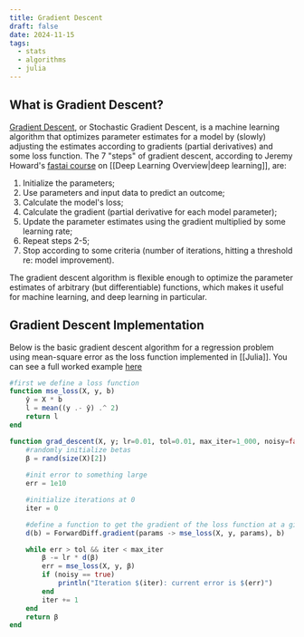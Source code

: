 ```yaml
---
title: Gradient Descent
draft: false
date: 2024-11-15
tags:
  - stats
  - algorithms
  - julia
---
```

 
## What is Gradient Descent?

[Gradient Descent](https://en.wikipedia.org/wiki/Gradient_descent), or Stochastic Gradient Descent, is a machine learning algorithm that optimizes parameter estimates for a model by (slowly) adjusting the estimates according to gradients (partial derivatives) and some loss function. The 7 "steps" of gradient descent, according to Jeremy Howard's [fastai course](https://course.fast.ai/) on [[Deep Learning Overview|deep learning]], are:

1. Initialize the parameters;
2. Use parameters and input data to predict an outcome;
3. Calculate the model's loss;
4. Calculate the gradient (partial derivative for each model parameter);
5. Update the parameter estimates using the gradient multiplied by some learning rate;
6. Repeat steps 2-5;
7. Stop according to some criteria (number of iterations, hitting a threshold re: model improvement).

The gradient descent algorithm is flexible enough to optimize the parameter estimates of arbitrary (but differentiable) functions, which makes it useful for machine learning, and deep learning in particular.

## Gradient Descent Implementation

Below is the basic gradient descent algorithm for a regression problem using mean-square error as the loss function implemented in [[Julia]]. You can see a full worked example [here](https://leakybrain.ericekholm.com/stats/gradient_descent)

```julia
#first we define a loss function
function mse_loss(X, y, b)
	ŷ = X * b
    l = mean((y .- ŷ) .^ 2)
    return l
end

function grad_descent(X, y; lr=0.01, tol=0.01, max_iter=1_000, noisy=false)
    #randomly initialize betas
    β = rand(size(X)[2])
    
    #init error to something large
    err = 1e10

    #initialize iterations at 0
    iter = 0

    #define a function to get the gradient of the loss function at a given set of betas
    d(b) = ForwardDiff.gradient(params -> mse_loss(X, y, params), b)

    while err > tol && iter < max_iter
        β -= lr * d(β)
        err = mse_loss(X, y, β)
        if (noisy == true)
            println("Iteration $(iter): current error is $(err)")
        end
        iter += 1
    end
    return β
end
```
